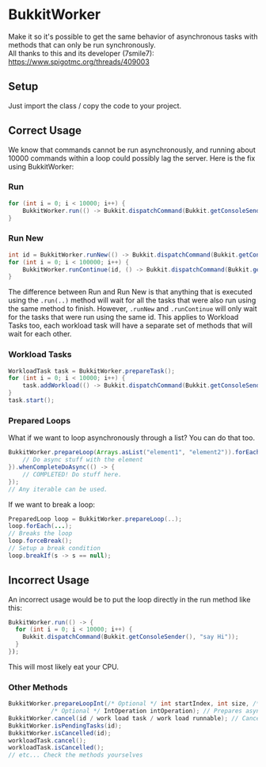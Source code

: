 # BukkitWorker
Make it so it's possible to get the same behavior of asynchronous tasks with methods that can only be run synchronously.  
All thanks to this and its developer (7smile7): https://www.spigotmc.org/threads/409003
## Setup
Just import the class / copy the code to your project.
## Correct Usage
We know that commands cannot be run asynchronously, and running about 10000 commands within a loop could possibly lag the server. Here is the fix using BukkitWorker:
### Run
```java
for (int i = 0; i < 10000; i++) {
    BukkitWorker.run(() -> Bukkit.dispatchCommand(Bukkit.getConsoleSender(), "say Hi"));
}
```
### Run New
```java
int id = BukkitWorker.runNew(() -> Bukkit.dispatchCommand(Bukkit.getConsoleSender(), "say Hi"));
for (int i = 0; i < 100000; i++) {
    BukkitWorker.runContinue(id, () -> Bukkit.dispatchCommand(Bukkit.getConsoleSender(), "say Hi"));
}
```
The difference between Run and Run New is that anything that is executed using the `.run(..)` method will wait for all the tasks that were also run using the same method to finish. However, `.runNew` and `.runContinue` will only wait for the tasks that were run using the same id. This applies to Workload Tasks too, each workload task will have a separate set of methods that will wait for each other.
### Workload Tasks
```java
WorkloadTask task = BukkitWorker.prepareTask();
for (int i = 0; i < 10000; i++) {
    task.addWorkload(() -> Bukkit.dispatchCommand(Bukkit.getConsoleSender(), "say Hi"));
}
task.start();
```
### Prepared Loops
What if we want to loop asynchronously through a list? You can do that too.
```java
BukkitWorker.prepareLoop(Arrays.asList("element1", "element2")).forEach(s -> {
    // Do async stuff with the element
}).whenCompleteDoAsync(() -> {
    // COMPLETED! Do stuff here.
});
// Any iterable can be used.
```
If we want to break a loop:
```java
PreparedLoop loop = BukkitWorker.prepareLoop(..);
loop.forEach(...);
// Breaks the loop
loop.forceBreak();
// Setup a break condition
loop.breakIf(s -> s == null);
```
## Incorrect Usage
An incorrect usage would be to put the loop directly in the run method like this:
```java
BukkitWorker.run(() -> {
  for (int i = 0; i < 10000; i++) {
    Bukkit.dispatchCommand(Bukkit.getConsoleSender(), "say Hi"));
  }
});
```
This will most likely eat your CPU.
### Other Methods
```java
BukkitWorker.prepareLoopInt(/* Optional */ int startIndex, int size, /* Optional */ IntCondition intCondition,
			/* Optional */ IntOperation intOperation); // Prepares async integer loop
BukkitWorker.cancel(id / work load task / work load runnable); // Cancels execution of tasks
BukkitWorker.isPendingTasks(id);
BukkitWorker.isCancelled(id);
workloadTask.cancel();
workloadTask.isCancelled();
// etc... Check the methods yourselves
```
